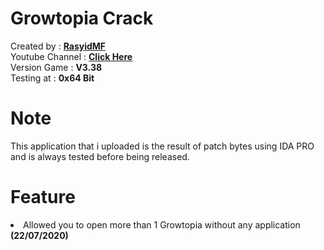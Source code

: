 # Growtopia Crack
Created by : <a href="https://www.facebook.com/RasyidMFS"><b>RasyidMF</b></a><br>
Youtube Channel : <b><a href="https://www.youtube.com/channel/UCfCZ5cZsv33PUCo09Q5KXCA">Click Here</a></b><br>
Version Game : <b>V3.38</b><br>
Testing at : <b>0x64 Bit</b><br>

# Note
This application that i uploaded is the result of patch bytes using IDA PRO and is always tested before being released.

# Feature
<li>Allowed you to open more than 1 Growtopia without any application <b>(22/07/2020)</b></li>